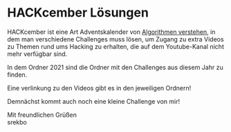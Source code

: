 # HACKcember Lösungen
HACKcember ist eine Art Adventskalender von [Algorithmen verstehen](https://www.youtube.com/channel/UCswWBF6ZkGnLG3sLRR65xRw), in dem man verschiedene Challenges muss lösen, um Zugang zu extra Videos zu Themen rund ums Hacking zu erhalten, die auf dem Youtube-Kanal nicht mehr verfügbar sind.

In dem Ordner 2021 sind die Ordner mit den Challenges aus diesem Jahr zu finden.

Eine verlinkung zu den Videos gibt es in den jeweiligen Ordnern!

Demnächst kommt auch noch eine kleine Challenge von mir!

Mit freundlichen Grüßen<br>
srekbo